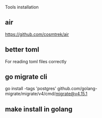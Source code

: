 Tools installation

## air
https://github.com/cosmtrek/air

## better toml
For reading toml files correctly

## go migrate cli

 go install -tags 'postgres' github.com/golang-migrate/migrate/v4/cmd/migrate@v4.15.1

## make install in golang